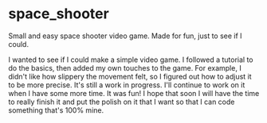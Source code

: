 # space_shooter
Small and easy space shooter video game. Made for fun, just to see if I could.

<p>I wanted to see if I could make a simple video game. I followed a tutorial to do the basics, then added my own touches to the game. For example, I didn't like how slippery the movement felt, so I figured out how to adjust it to be more precise. It's still a work in progress. I'll continue to work on it when I have some more time. It was fun! I hope that soon I will have the time to really finish it and put the polish on it that I want so that I can code something that's 100% mine.</p>
